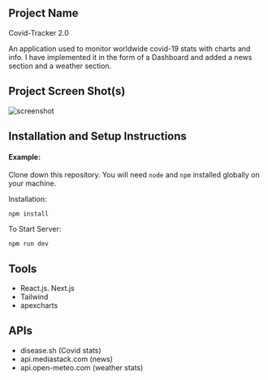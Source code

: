 ## Project Name 

Covid-Tracker 2.0

An application used to monitor worldwide covid-19 stats with charts and info. I have implemented it in the form of a Dashboard and added a news section and a weather section.

## Project Screen Shot(s)

![screenshot](https://github.com/konkazazis/covid-tracker2.0/assets/52115101/9a76314a-1ecf-4aef-b322-19ee00d8d5dc)

## Installation and Setup Instructions

#### Example:  

Clone down this repository. You will need `node` and `npm` installed globally on your machine.  

Installation:

`npm install`  

To Start Server:

`npm run dev`  

## Tools

  - React.js. Next.js
  - Tailwind
  - apexcharts
    
## APIs

  - disease.sh (Covid stats)
  - api.mediastack.com (news)
  - api.open-meteo.com (weather stats)
 

